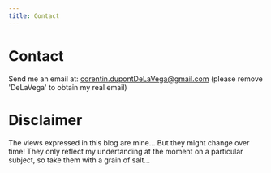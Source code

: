 ```yaml
---
title: Contact
---
```


# Contact

Send me an email at: [corentin.dupontDeLaVega@gmail.com](mailto:corentin.dupont.DeLaVega@gmail.com) (please remove 'DeLaVega' to obtain my real email)

# Disclaimer

The views expressed in this blog are mine... But they might change over time!
They only reflect my undertanding at the moment on a particular subject, so take them with a grain of salt...
